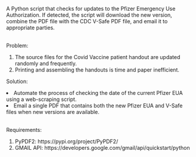 A Python script that checks for updates to the Pfizer Emergency Use Authorization. If detected, the script will
download the new version, combine the PDF file with the CDC V-Safe PDF file, and email it to appropriate parties.<br/><br/>

Problem:<br/>
<ol>
<li>The source files for the Covid Vaccine patient handout are updated randomly and frequently.</li>
<li>Printing and assembling the handouts is time and paper inefficient.</li>
</ol>

Solution:<br/>
<li>Automate the process of checking the date of the current Pfizer EUA using a web-scraping script.</li>
<li>Email a single PDF that contains both the new Pfizer EUA and V-Safe files when new versions are available.</li>
</ol><br/>

Requirements:<br/>
<ol>
<li>PyPDF2: https://pypi.org/project/PyPDF2/</li>
<li>GMAIL API: https://developers.google.com/gmail/api/quickstart/python</li>
</ol>